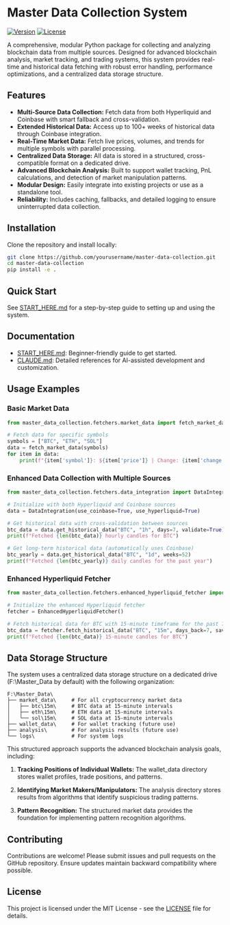 # Master Data Collection System

[![Version](https://img.shields.io/badge/version-1.0.0-blue.svg)](https://github.com/yourusername/master-data-collection/releases) [![License](https://img.shields.io/badge/license-MIT-green.svg)](LICENSE)

A comprehensive, modular Python package for collecting and analyzing blockchain data from multiple sources. Designed for advanced blockchain analysis, market tracking, and trading systems, this system provides real-time and historical data fetching with robust error handling, performance optimizations, and a centralized data storage structure.

## Features

- **Multi-Source Data Collection:** Fetch data from both Hyperliquid and Coinbase with smart fallback and cross-validation.
- **Extended Historical Data:** Access up to 100+ weeks of historical data through Coinbase integration.
- **Real-Time Market Data:** Fetch live prices, volumes, and trends for multiple symbols with parallel processing.
- **Centralized Data Storage:** All data is stored in a structured, cross-compatible format on a dedicated drive.
- **Advanced Blockchain Analysis:** Built to support wallet tracking, PnL calculations, and detection of market manipulation patterns.
- **Modular Design:** Easily integrate into existing projects or use as a standalone tool.
- **Reliability:** Includes caching, fallbacks, and detailed logging to ensure uninterrupted data collection.

## Installation

Clone the repository and install locally:

```bash
git clone https://github.com/yourusername/master-data-collection.git
cd master-data-collection
pip install -e .
```

## Quick Start

See [START_HERE.md](START_HERE.md) for a step-by-step guide to setting up and using the system.

## Documentation

- [START_HERE.md](START_HERE.md): Beginner-friendly guide to get started.
- [CLAUDE.md](CLAUDE.md): Detailed references for AI-assisted development and customization.

## Usage Examples

### Basic Market Data

```python
from master_data_collection.fetchers.market_data import fetch_market_data

# Fetch data for specific symbols
symbols = ["BTC", "ETH", "SOL"]
data = fetch_market_data(symbols)
for item in data:
    print(f"{item['symbol']}: ${item['price']} | Change: {item['change']}% | Volume: {item['volume']}")
```

### Enhanced Data Collection with Multiple Sources

```python
from master_data_collection.fetchers.data_integration import DataIntegration

# Initialize with both Hyperliquid and Coinbase sources
data = DataIntegration(use_coinbase=True, use_hyperliquid=True)

# Get historical data with cross-validation between sources
btc_data = data.get_historical_data("BTC", "1h", days=7, validate=True)
print(f"Fetched {len(btc_data)} hourly candles for BTC")

# Get long-term historical data (automatically uses Coinbase)
btc_yearly = data.get_historical_data("BTC", "1d", weeks=52)
print(f"Fetched {len(btc_yearly)} daily candles for the past year")
```

### Enhanced Hyperliquid Fetcher

```python
from master_data_collection.fetchers.enhanced_hyperliquid_fetcher import EnhancedHyperliquidFetcher

# Initialize the enhanced Hyperliquid fetcher
fetcher = EnhancedHyperliquidFetcher()

# Fetch historical data for BTC with 15-minute timeframe for the past 7 days
btc_data = fetcher.fetch_historical_data("BTC", "15m", days_back=7, save_csv=True)
print(f"Fetched {len(btc_data)} 15-minute candles for BTC")
```

## Data Storage Structure

The system uses a centralized data storage structure on a dedicated drive (F:\Master_Data by default) with the following organization:

```
F:\Master_Data\
├── market_data\     # For all cryptocurrency market data
│   ├── btc\15m\     # BTC data at 15-minute intervals
│   ├── eth\15m\     # ETH data at 15-minute intervals
│   └── sol\15m\     # SOL data at 15-minute intervals
├── wallet_data\     # For wallet tracking (future use)
├── analysis\        # For analysis results (future use)
└── logs\            # For system logs
```

This structured approach supports the advanced blockchain analysis goals, including:

1. **Tracking Positions of Individual Wallets:** The wallet_data directory stores wallet profiles, trade positions, and patterns.

2. **Identifying Market Makers/Manipulators:** The analysis directory stores results from algorithms that identify suspicious trading patterns.

3. **Pattern Recognition:** The structured market data provides the foundation for implementing pattern recognition algorithms.

## Contributing

Contributions are welcome! Please submit issues and pull requests on the GitHub repository. Ensure updates maintain backward compatibility where possible.

## License

This project is licensed under the MIT License - see the [LICENSE](LICENSE) file for details.
